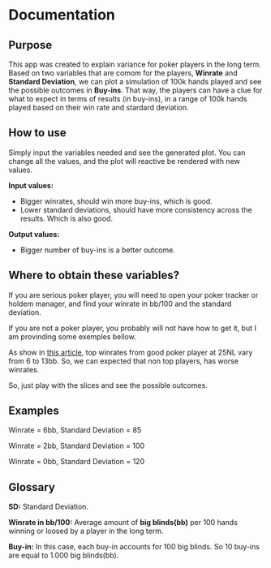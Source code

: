# Documentation

## Purpose

This app was created to explain variance for poker players in the long term.
Based on two variables that are comom for the players, **Winrate** and **Standard Deviation**, we can plot a simulation of 100k hands played and see the possible outcomes in **Buy-ins**.
That way, the players can have a clue for what to expect in terms of results (in buy-ins), in a range of 100k hands played based on their win rate and stardard deviation.

## How to use

Simply input the variables needed and see the generated plot. You can change all the values, and the plot will reactive be rendered with new values.

**Input values:**
- Bigger winrates, should win more buy-ins, which is good.
- Lower standard deviations, should have more consistency across the results. Which is also good.  

**Output values:**
- Bigger number of buy-ins is a better outcome.

## Where to obtain these variables?

If you are serious poker player, you will need to open your poker tracker or holdem manager, and find your winrate in bb/100 and the standard deviation.

If you are not a poker player, you probably will not have how to get it, but I am provinding some exemples bellow.

As show in [this article](http://www.blackrain79.com/2014/06/good-win-rates-for-micro-and-small_6.html), top winrates from good poker player at 25NL vary from 6 to 13bb. So, we can expected that non top players, has worse winrates.

So, just play with the slices and see the possible outcomes.

## Examples

Winrate = 6bb, Standard Deviation = 85

Winrate = 2bb, Standard Deviation = 100

Winrate = 0bb, Standard Deviation = 120

## Glossary

**SD:** Standard Deviation.  

**Winrate in bb/100:** Average amount of **big blinds(bb)** per 100 hands winning or loosed by a player in the long term.  

**Buy-in:** In this case, each buy-in accounts for 100 big blinds. So 10 buy-ins are equal to 1.000 big blinds(bb).